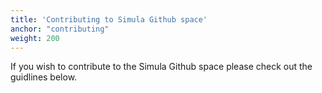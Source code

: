 ```yaml
---
title: 'Contributing to Simula Github space'
anchor: "contributing"
weight: 200
---
```



If you wish to contribute to the Simula Github space please check
out the guidlines below. 
